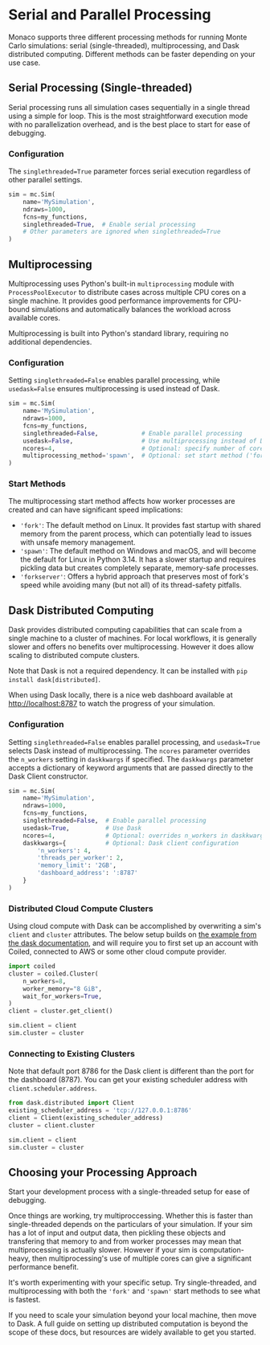 # Serial and Parallel Processing

Monaco supports three different processing methods for running Monte Carlo simulations: serial (single-threaded), multiprocessing, and Dask distributed computing. Different methods can be faster depending on your use case.

## Serial Processing (Single-threaded)

Serial processing runs all simulation cases sequentially in a single thread using a simple for loop. This is the most straightforward execution mode with no parallelization overhead, and is the best place to start for ease of debugging.

### Configuration

The `singlethreaded=True` parameter forces serial execution regardless of other parallel settings.

```python
sim = mc.Sim(
    name='MySimulation',
    ndraws=1000,
    fcns=my_functions,
    singlethreaded=True,  # Enable serial processing
    # Other parameters are ignored when singlethreaded=True
)
```

## Multiprocessing

Multiprocessing uses Python's built-in `multiprocessing` module with `ProcessPoolExecutor` to distribute cases across multiple CPU cores on a single machine. It provides good performance improvements for CPU-bound simulations and automatically balances the workload across available cores.

Multiprocessing is built into Python's standard library, requiring no additional dependencies.

### Configuration

Setting `singlethreaded=False` enables parallel processing, while `usedask=False` ensures multiprocessing is used instead of Dask.

```python
sim = mc.Sim(
    name='MySimulation',
    ndraws=1000,
    fcns=my_functions,
    singlethreaded=False,            # Enable parallel processing
    usedask=False,                   # Use multiprocessing instead of Dask
    ncores=4,                        # Optional: specify number of cores
    multiprocessing_method='spawn',  # Optional: set start method ('fork', 'spawn', or 'forkserver')
)
```

### Start Methods

The multiprocessing start method affects how worker processes are created and can have significant speed implications:

* `'fork'`: The default method on Linux. It provides fast startup with shared memory from the parent process, which can potentially lead to issues with unsafe memory management.
* `'spawn'`: The default method on Windows and macOS, and will become the default for Linux in Python 3.14. It has a slower startup and requires pickling data but creates completely separate, memory-safe processes.
* `'forkserver'`: Offers a hybrid approach that preserves most of fork's speed while avoiding many (but not all) of its thread-safety pitfalls.

## Dask Distributed Computing

Dask provides distributed computing capabilities that can scale from a single machine to a cluster of machines. For local workflows, it is generally slower and offers no benefits over multiprocessing. However it does allow scaling to distributed compute clusters.

Note that Dask is not a required dependency. It can be installed with `pip install dask[distributed]`.

When using Dask locally, there is a nice web dashboard available at [http://localhost:8787](http://localhost:8787) to watch the progress of your simulation.

### Configuration

Setting `singlethreaded=False` enables parallel processing, and `usedask=True` selects Dask instead of multiprocessing. The `ncores` parameter overrides the `n_workers` setting in `daskkwargs` if specified. The `daskkwargs` parameter accepts a dictionary of keyword arguments that are passed directly to the Dask Client constructor.

```python
sim = mc.Sim(
    name='MySimulation',
    ndraws=1000,
    fcns=my_functions,
    singlethreaded=False,  # Enable parallel processing
    usedask=True,          # Use Dask
    ncores=4,              # Optional: overrides n_workers in daskkwargs
    daskkwargs={           # Optional: Dask client configuration
        'n_workers': 4,
        'threads_per_worker': 2,
        'memory_limit': '2GB',
        'dashboard_address': ':8787'
    }
)
```

### Distributed Cloud Compute Clusters

Using cloud compute with Dask can be accomplished by overwriting a sim's `client` and `cluster` attributes. The below setup builds on [the example from the dask documentation](https://docs.dask.org/en/latest/deploying.html), and will require you to first set up an account with Coiled, connected to AWS or some other cloud compute provider.

```python
import coiled
cluster = coiled.Cluster(
    n_workers=8,
    worker_memory="8 GiB",
    wait_for_workers=True,
)
client = cluster.get_client()

sim.client = client
sim.cluster = cluster
```

### Connecting to Existing Clusters
Note that default port 8786 for the Dask client is different than the port for the dashboard (8787). You can get your existing scheduler address with `client.scheduler.address`.

```python
from dask.distributed import Client
existing_scheduler_address = 'tcp://127.0.0.1:8786'
client = Client(existing_scheduler_address)
cluster = client.cluster

sim.client = client
sim.cluster = cluster
```

## Choosing your Processing Approach

Start your development process with a single-threaded setup for ease of debugging.

Once things are working, try multiproccessing. Whether this is faster than single-threaded depends on the particulars of your simulation. If your sim has a lot of input and output data, then pickling these objects and transfering that memory to and from worker processes may mean that multiprocessing is actually slower. However if your sim is computation-heavy, then multiprocessing's use of multiple cores can give a significant performance benefit.

It's worth experimenting with your specific setup. Try single-threaded, and multiprocessing with both the `'fork'` and `'spawn'` start methods to see what is fastest.

If you need to scale your simulation beyond your local machine, then move to Dask. A full guide on setting up distributed computation is beyond the scope of these docs, but resources are widely available to get you started.
